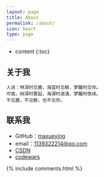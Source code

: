 ```yaml
---
layout: page
title: About
permalink: /about/
icon: heart
type: page
---
```


* content
{:toc}

## 关于我

    人说：林深时见鹿，海蓝时见鲸，梦醒时见你。
    可我，树深时雾起，海深时浪涌，梦醒时夜续。
    不见鹿，不见鲸，也不见你。


## 联系我

* GitHub：[maxueying](https://github.com/xueying258456)
* email：1139322214@qq.com
* [CSDN](https://blog.csdn.net/weixin_37189727)
* [codewars](https://www.codewars.com/dashboard)

{% include comments.html %}
